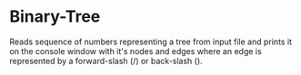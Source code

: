 Binary-Tree
===========

Reads sequence of numbers representing a tree from input file and prints it on the console window with it's nodes and edges where an edge is represented by a forward-slash (/) or back-slash (\).
